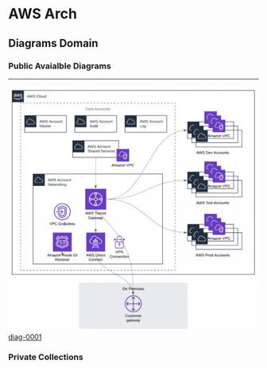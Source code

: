 # AWS Arch
## Diagrams Domain

### Public Avaialble Diagrams  
---
![MultiAccount](diag-0001.jfif)
[diag-0001](https://aws.amazon.com/blogs/architecture/the-journey-to-cloud-networking/)
### Private Collections

